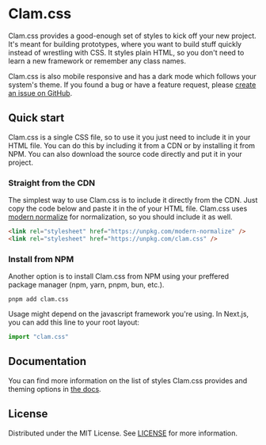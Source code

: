 # Clam.css

Clam.css provides a good-enough set of styles to kick off your new project. It's meant for building prototypes, where you want to build stuff quickly instead of wrestling with CSS. It styles plain HTML, so you don't need to learn a new framework or remember any class names.

Clam.css is also mobile responsive and has a dark mode which follows your system's theme. If you found a bug or have a feature request, please [create an issue on GitHub](https://github.com/rmrt1n/clam.css/issues).

## Quick start

Clam.css is a single CSS file, so to use it you just need to include it in your HTML file. You can do this by including it from a CDN or by installing it from NPM. You can also download the source code directly and put it in your project.

### Straight from the CDN

The simplest way to use Clam.css is to include it directly from the CDN. Just copy the code below and paste it in the <head> of your HTML file. Clam.css uses [modern normalize](https://github.com/sindresorhus/modern-normalize) for normalization, so you should include it as well.
```html
<link rel="stylesheet" href="https://unpkg.com/modern-normalize" /> 
<link rel="stylesheet" href="https://unpkg.com/clam.css" />
```

### Install from NPM

Another option is to install Clam.css from NPM using your preffered package manager (npm, yarn, pnpm, bun, etc.).
```shell
pnpm add clam.css
```

Usage might depend on the javascript framework you're using. In Next.js, you can add this line to your root layout:
```js
import "clam.css"
```

## Documentation
You can find more information on the list of styles Clam.css provides and theming options in [the docs](https://ryanmartin.me/clam.css).

## License
Distributed under the MIT License. See [LICENSE](/LICENSE) for more information.
